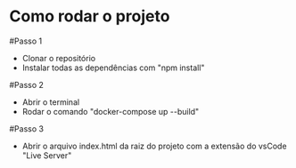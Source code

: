 # Como rodar o projeto

#Passo 1

- Clonar o repositório
- Instalar todas as dependências com "npm install"

#Passo 2

- Abrir o terminal
- Rodar o comando "docker-compose up --build"

#Passo 3

- Abrir o arquivo index.html da raiz do projeto com a extensão do vsCode "Live Server"
